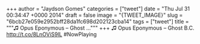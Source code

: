 
+++
author = "Jaydson Gomes"
categories = ["tweet"]
date = "Thu Jul 31 00:34:47 +0000 2014"
draft = false
image = "{TWEET_IMAGE}"
slug = "6bcb27e059e2952bff28da1fc698d202123cba14"
tags = ["tweet"]
title = """♫ Opus Eponymous – Ghost ..."""
+++
♫ Opus Eponymous – Ghost B.C. http://t.co/8LnOViS9lL #NowPlaying
